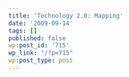 ```yaml
---
title: 'Technology 2.0: Mapping'
date: '2009-09-14'
tags: []
published: false
wp:post_id: '715'
wp_link: "/?p=715"
wp:post_type: post
---
```



